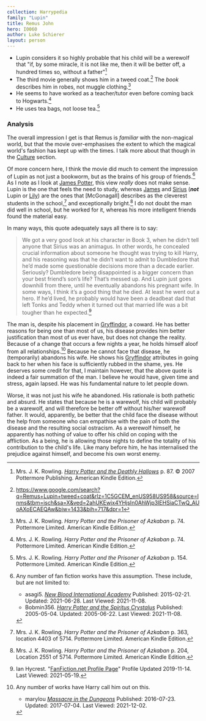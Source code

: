 ```yaml
---
collection: Harrypedia
family: "Lupin"
title: Remus John
hero: I0060
author: Luke Schierer
layout: person
---
```


* Lupin considers it so highly probable that his child will be a werewolf that
  "if, by some miracle, it is not like me, then it will be better off, a hundred
  times so, without a father"[^211007-5]
* The third movie generally shows him in a tweed coat.[^211108-2]  The *book*
  describes him in robes, not muggle clothing.[^211108-3]
* He seems to have worked as a teacher/tutor even before coming back to
  Hogwarts.[^211108-4]
* He uses tea bags, not loose tea.[^211108-5]

[^211108-2]: https://www.google.com/search?q=Remus+Lupin+tweed+coat&rlz=1C5GCEM_enUS958US958&source=lnms&tbm=isch&sa=X&ved=2ahUKEwjx4YHjsIn0AhWjp3IEHSiaCTwQ_AUoAXoECAEQAw&biw=1433&bih=717&dpr=1

[^211108-5]: Mrs. J. K. Rowling.
    _Harry Potter and the Prisoner of Azkaban_
    p. 154. Pottermore Limited. American Kindle Edition. 

[^211108-4]: Mrs. J. K. Rowling. 
    _Harry Potter and the Prisoner of Azkaban_
    p. 74. Pottermore Limited. American Kindle Edition. 

[^211108-3]: Mrs. J. K. Rowling.
    _Harry Potter and the Prisoner of Azkaban_
    p. 74. Pottermore Limited. American Kindle Edition. 

[^211007-5]: Mrs. J. K. Rowling. 
    _[Harry Potter and the Deathly Hallows]_
    p. 87. © 2007 Pottermore Publishing. American Kindle Edition.

[Harry Potter and the Deathly Hallows]: https://www.librarything.com/work/3577382/

### Analysis 

The overall impression I get is that Remus is *familiar* with the non-magical
world, but that the movie over-emphasises the extent to which the magical
world's fashion has kept up with the times.  I talk more about that though in
the [Culture] section.  

[Culture]: <../../../culture/>

Of more concern here, I think the movie did much to cement the impression of
Lupin as not just a bookworm, but as the brains of his group of
friends.[^211108-8] As I note as I look at [James Potter][James], this view
*really* does not make sense.  Lupin is the one that feels the need to study,
whereas [James] and [Sirius] (**_not_** Lupin or [Lily]) are the ones that
[McGonagall] describes as the cleverest students in the school,[^211108-6] and
exceptionally bright.[^211108-7]  I do not doubt the man did well in school, but
he worked for it, whereas his more intelligent friends found the material easy. 

[James]: <../../Potter/James/>

[Lily]: <../../Evans/Lily_J./>

[Sirius]: <../../Black/Sirius_iii/>

In many ways, this quote adequately says all there is to say:

> We got a very good look at his character in Book 3, when he didn’t tell anyone
> that Sirius was an animagus. In other words, he concealed crucial information
> about someone he thought was trying to kill Harry, and his reasoning was that
> he didn’t want to admit to Dumbledore that he’d made some questionable
> decisions more than a decade earlier. Seriously? Dumbledore being disappointed
> is a bigger concern than your best friend’s son’s life? That’s messed up. And
> Lupin just goes downhill from there, until he eventually abandons his pregnant
> wife. In some ways, I think it’s a good thing that he died. At least he went
> out a hero. If he’d lived, he probably would have been a deadbeat dad that
> left Tonks and Teddy when it turned out that married life was a bit tougher
> than he expected.[^20210519-12]

The man is, despite his placement in [Gryffindor], a coward.  He has better
reasons for being one than most of us, his disease provides him better
justification than most of us ever have, but does not change the reality.
Because of a change that occurs a few nights a year, he holds himself aloof from
all relationships.[^211202-3]  Because he cannot face that disease, he
(temporarily) abandons his wife.  He shows his [Gryffindor] attributes in going
back to her when his face is sufficiently rubbed in the shame, yes.  He deserves
some credit for that,  I maintain however, that the above quote is indeed a fair
summation of the man.  I believe he would have, given time and stress, again
lapsed. He was his fundamental nature to let people down.

Worse, it was not just his wife he abandoned.  His rationale is both pathetic and absurd.  He states that because he is a warewolf, his child will probably be a warewolf, and will therefore be better off without his/her warewolf father.  It would, apparently, be better that the child face the disease without the help from someone who can empathise with the pain of both the disease and the resulting social ostracism. As a werewolf himself, he apparently has nothing of value to offer his child on coping with the affliction. As a being, he is allowing those nights to define the totality of his contribution to the child's life.  Like many before him, he has internalised the prejudice against himself, and become his own worst enemy.

[Gryffindor]: <../../../Hogwarts/Gryffindor/>

[^211202-3]: Any number of works have Harry call him out on this. 
    * marylou _[Massacre in the Dungeons](https://www.fanfiction.net/s/12065437)_
    Published: 2016-07-23. Updated: 2017-07-04. Last Viewed: 2021-12-02.

[^20210519-12]: Ian Hycrest. "[FanFiction.net Profile Page](https://www.fanfiction.net/u/12433161/Ian-Hycrest)"
    Profile Updated 2019-11-14. Last Viewed: 2021-05-19. 

[^211108-6]: Mrs. J. K. Rowling.
    _Harry Potter and the Prisoner of Azkaban_
    p. 363, location 4403 of 5714. Pottermore Limited. American Kindle Edition.

[^211108-7]: Mrs. J. K. Rowling.
    _Harry Potter and the Prisoner of Azkaban_
    p. 204, Location 2551 of 5714. Pottermore Limited. American Kindle Edition.

[^211108-8]: Any number of fan fiction works have this assumption.  These
    include, but are not limited to:
    * asagi5. _[New Blood International Academy](https://www.fanfiction.net/s/11064921)_
      Published: 2015-02-21. Updated: 2021-06-28. Last Viewed: 2021-11-08. 
    * Bobmin356. _[Harry Potter and the Spiritus
      Crystalus](https://www.fanfiction.net/s/2379367)_
      Published: 2005-05-04. Updated: 2005-06-22. Last Viewed: 2021-11-08. 

